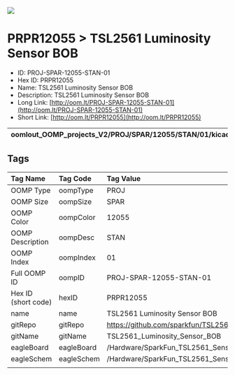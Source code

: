 


  
![][im]
# PRPR12055 > TSL2561 Luminosity Sensor BOB

- ID: PROJ-SPAR-12055-STAN-01
- Hex ID: PRPR12055
- Name: TSL2561 Luminosity Sensor BOB
- Description: TSL2561 Luminosity Sensor BOB
- Long Link: [http://oom.lt/PROJ-SPAR-12055-STAN-01](http://oom.lt/PROJ-SPAR-12055-STAN-01)
- Short Link: [http://oom.lt/PRPR12055](http://oom.lt/PRPR12055)
  

|oomlout_OOMP_projects_V2/PROJ/SPAR/12055/STAN/01/kicadPcb3dFront.png|oomlout_OOMP_projects_V2/PROJ/SPAR/12055/STAN/01/kicadPcb3dBack.png|oomlout_OOMP_projects_V2/PROJ/SPAR/12055/STAN/01/kicadPcb3d.png||
| :---: | :---: | :---: | :---: |

## Tags
  

|Tag Name|Tag Code|Tag Value|
| :--- | :--- | :--- |
|OOMP Type|oompType|PROJ|
|OOMP Size|oompSize|SPAR|
|OOMP Color|oompColor|12055|
|OOMP Description|oompDesc|STAN|
|OOMP Index|oompIndex|01|
|Full OOMP ID|oompID|PROJ-SPAR-12055-STAN-01|
|Hex ID (short code)|hexID|PRPR12055|
|name|name|TSL2561 Luminosity Sensor BOB|
|gitRepo|gitRepo|https://github.com/sparkfun/TSL2561_Luminosity_Sensor_BOB|
|gitName|gitName|TSL2561_Luminosity_Sensor_BOB|
|eagleBoard|eagleBoard|/Hardware/SparkFun_TSL2561_Sensor_Breakout.brd|
|eagleSchem|eagleSchem|/Hardware/SparkFun_TSL2561_Sensor_Breakout.sch|
||||



[im]: PROJ/SPAR/12055/STAN/01/kicadPcb3d_450.png

